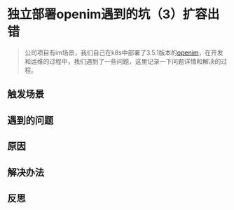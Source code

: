 # 独立部署openim遇到的坑（3）扩容出错

> 公司项目有im场景，我们自己在k8s中部署了3.5.1版本的[openim](https://github.com/openimsdk)，在开发和运维的过程中，我们遇到了一些问题，这里记录一下问题详情和解决的过程。


## 触发场景


## 遇到的问题

## 原因


## 解决办法


## 反思
